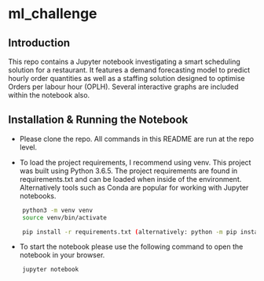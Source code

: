 # ml_challenge

## Introduction

This repo contains a Jupyter notebook investigating a smart scheduling solution for a restaurant. It features a demand forecasting model to predict hourly order quantities as well as a staffing solution designed to optimise Orders per labour hour (OPLH). Several interactive graphs are included within the notebook also.


## Installation & Running the Notebook

* Please clone the repo. All commands in this README are run at the repo level.

* To load the project requirements, I recommend using venv. This project was built using Python 3.6.5. The project requirements are found in requirements.txt and can be loaded when inside of the environment. Alternatively tools such as Conda are popular for working with Jupyter notebooks.

```sh
    python3 -m venv venv
    source venv/bin/activate

    pip install -r requirements.txt (alternatively: python -m pip install -r requirements.txt)
```

* To start the notebook please use the following command to open the notebook in your browser.

```sh
    jupyter notebook
```
